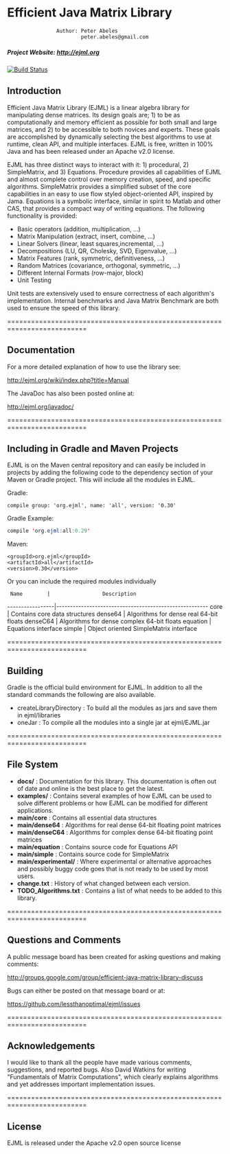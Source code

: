 # Efficient Java Matrix Library

                    Author: Peter Abeles
                            peter.abeles@gmail.com 

#####  Project Website: http://ejml.org

[![Build Status](https://travis-ci.org/lessthanoptimal/ejml.svg?branch=master)](https://travis-ci.org/lessthanoptimal/ejml)

## Introduction

Efficient Java Matrix Library (EJML) is a linear algebra library for manipulating dense matrices. Its design goals are; 1) to be as computationally and memory efficient as possible for both small and large matrices, and 2) to be accessible to both novices and experts. These goals are accomplished by dynamically selecting the best algorithms to use at runtime, clean API, and multiple interfaces. EJML is free, written in 100% Java and has been released under an Apache v2.0 license.

EJML has three distinct ways to interact with it: 1) procedural, 2) SimpleMatrix, and 3) Equations. Procedure provides all capabilities of EJML and almost complete control over memory creation, speed, and specific algorithms. SimpleMatrix provides a simplified subset of the core capabilities in an easy to use flow styled object-oriented API, inspired by Jama. Equations is a symbolic interface, similar in spirit to Matlab and other CAS, that provides a compact way of writing equations.
The following functionality is provided:

* Basic operators (addition, multiplication, ...)
* Matrix Manipulation (extract, insert, combine, ...)
* Linear Solvers (linear, least squares,incremental, ...)
* Decompositions (LU, QR, Cholesky, SVD, Eigenvalue, ...)
* Matrix Features (rank, symmetric, definitiveness, ...)
* Random Matrices (covariance, orthogonal, symmetric, ...)
* Different Internal Formats (row-major, block)
* Unit Testing

Unit tests are extensively used to ensure correctness of each algorithm's implementation.  Internal benchmarks and Java Matrix Benchmark are both used to ensure the speed of this library.

==========================================================================
## Documentation

For a more detailed explanation of how to use the library see:

http://ejml.org/wiki/index.php?title=Manual

The JavaDoc has also been posted online at:

http://ejml.org/javadoc/

==========================================================================
## Including in Gradle and Maven Projects

EJML is on the Maven central repository and can easily be included in projects by adding the following code to the dependency section of your Maven or Gradle project.  This will include all the modules in EJML.

Gradle:
```
compile group: 'org.ejml', name: 'all', version: '0.30'
```
Gradle Example:
```java
compile 'org.ejml:all:0.29'
```

Maven:
```
<groupId>org.ejml</groupId>
<artifactId>all</artifactId>
<version>0.30</version>
```
Or you can include the required modules individually

     Name        |                 Description
-----------------|-------------------------------------------------------
core             | Contains core data structures
dense64          | Algorithms for dense real 64-bit floats
denseC64         | Algorithms for dense complex 64-bit floats
equation         | Equations interface
simple           | Object oriented SimpleMatrix interface

==========================================================================
## Building

Gradle is the official build environment for EJML.  In addition to all the standard commands the following are also available.

* createLibraryDirectory : To build all the modules as jars and save them in ejml/libraries
* oneJar : To compile all the modules into a single jar at ejml/EJML.jar

==========================================================================
## File System

* **docs/** :
         Documentation for this library. This documentation is often out of date and online is the best place to get the latest.
* **examples/** :
         Contains several examples of how EJML can be used to solve different problems or how EJML can be modified for different applications.
* **main/core** :
         Contains all essential data structures
* **main/dense64** :
         Algorithms for real dense 64-bit floating point matrices
* **main/denseC64** :
         Algorithms for complex dense 64-bit floating point matrices
* **main/equation** :
         Contains source code for Equations API
* **main/simple** :
         Contains source code for SimpleMatrix
* **main/experimental/** :
         Where experimental or alternative approaches and possibly buggy code goes that is not ready to be used by most users.
* **change.txt** :
         History of what changed between each version.
* **TODO_Algorithms.txt** :
         Contains a list of what needs to be added to this library.

==========================================================================
## Questions and Comments

A public message board has been created for asking questions and making comments:

http://groups.google.com/group/efficient-java-matrix-library-discuss

Bugs can either be posted on that message board or at:

https://github.com/lessthanoptimal/ejml/issues

==========================================================================
## Acknowledgements

I would like to thank all the people have made various comments, suggestions, and reported bugs.  Also David Watkins
for writing "Fundamentals of Matrix Computations", which clearly explains algorithms and yet addresses important
implementation issues.

==========================================================================
## License

EJML is released under the Apache v2.0 open source license
